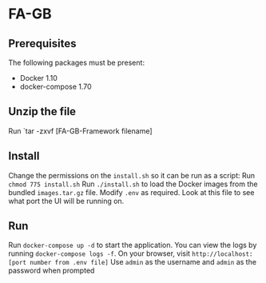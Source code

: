 # FA-GB

## Prerequisites

The following packages must be present:

- Docker 1.10
- docker-compose 1.70

## Unzip the file

Run `tar -zxvf [FA-GB-Framework filename]

## Install

Change the permissions on the `install.sh` so it can be run as a script: Run `chmod 775 install.sh`
Run `./install.sh` to load the Docker images from the bundled `images.tar.gz` file. 
Modify `.env` as required. Look at this file to see what port the UI will be running on.

## Run

Run `docker-compose up -d` to start the application. You can view the logs by running `docker-compose logs -f`.
On your browser, visit `http://localhost:[port number from .env file]`
Use `admin` as the username and `admin` as the password when prompted

